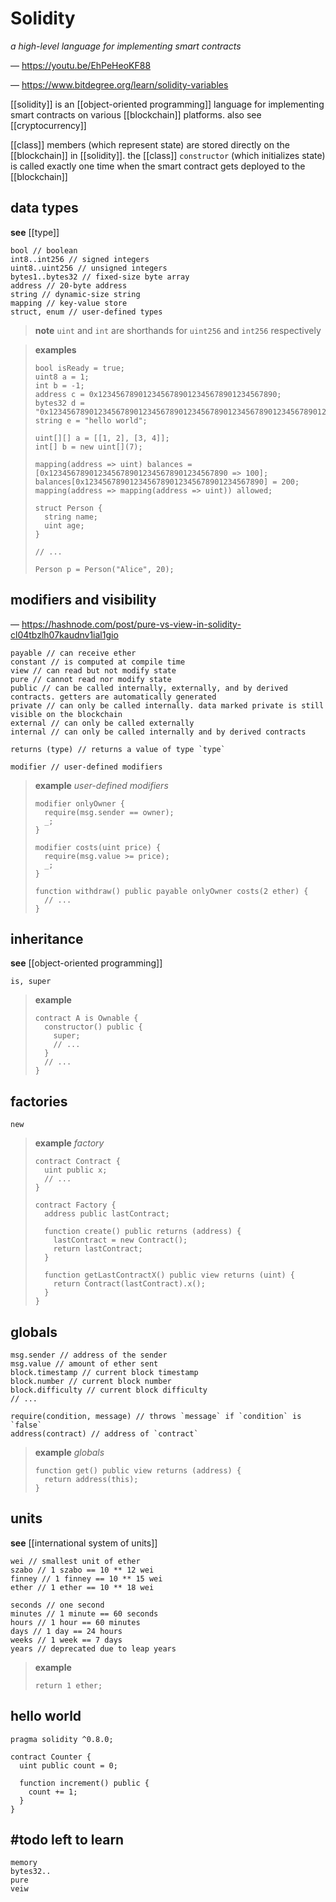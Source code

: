 # Solidity

_a high-level language for implementing smart contracts_

&mdash; <https://youtu.be/EhPeHeoKF88>

&mdash; <https://www.bitdegree.org/learn/solidity-variables>

[[solidity]] is an [[object-oriented programming]] language for implementing smart contracts on various [[blockchain]] platforms. also see [[cryptocurrency]]

[[class]] members (which represent state) are stored directly on the [[blockchain]] in [[solidity]]. the [[class]] `constructor` (which initializes state) is called exactly one time when the smart contract gets deployed to the [[blockchain]]

## data types

**see** [[type]]

```solidity
bool // boolean
int8..int256 // signed integers
uint8..uint256 // unsigned integers
bytes1..bytes32 // fixed-size byte array
address // 20-byte address
string // dynamic-size string
mapping // key-value store
struct, enum // user-defined types
```

> **note** `uint` and `int` are shorthands for `uint256` and `int256` respectively

> **examples**
>
> ```solidity
> bool isReady = true;
> uint8 a = 1;
> int b = -1;
> address c = 0x1234567890123456789012345678901234567890;
> bytes32 d = "0x1234567890123456789012345678901234567890123456789012345678901234";
> string e = "hello world";
> ```
>
> ```solidity
> uint[][] a = [[1, 2], [3, 4]];
> int[] b = new uint[](7);
>
> mapping(address => uint) balances = [0x1234567890123456789012345678901234567890 => 100];
> balances[0x1234567890123456789012345678901234567890] = 200;
> mapping(address => mapping(address => uint)) allowed;
> ```
>
> ```solidity
> struct Person {
>   string name;
>   uint age;
> }
>
> // ...
>
> Person p = Person("Alice", 20);
>
> ```

## modifiers and visibility

&mdash; <https://hashnode.com/post/pure-vs-view-in-solidity-cl04tbzlh07kaudnv1ial1gio>

```solidity
payable // can receive ether
constant // is computed at compile time
view // can read but not modify state
pure // cannot read nor modify state
public // can be called internally, externally, and by derived contracts. getters are automatically generated
private // can only be called internally. data marked private is still visible on the blockchain
external // can only be called externally
internal // can only be called internally and by derived contracts

returns (type) // returns a value of type `type`

modifier // user-defined modifiers
```

> **example** _user-defined modifiers_
>
> ```solidity
> modifier onlyOwner {
>   require(msg.sender == owner);
>   _;
> }
>
> modifier costs(uint price) {
>   require(msg.value >= price);
>   _;
> }
>
> function withdraw() public payable onlyOwner costs(2 ether) {
>   // ...
> }
> ```

## inheritance

**see** [[object-oriented programming]]

```solidity
is, super
```

> **example**
>
> ```solidity
> contract A is Ownable {
>   constructor() public {
>     super;
>     // ...
>   }
>   // ...
> }
>
> ```

## factories

```solidity
new
```

> **example** _factory_
>
> ```solidity
> contract Contract {
>   uint public x;
>   // ...
> }
>
> contract Factory {
>   address public lastContract;
>
>   function create() public returns (address) {
>     lastContract = new Contract();
>     return lastContract;
>   }
>
>   function getLastContractX() public view returns (uint) {
>     return Contract(lastContract).x();
>   }
> }
>
> ```

## globals

```solidity
msg.sender // address of the sender
msg.value // amount of ether sent
block.timestamp // current block timestamp
block.number // current block number
block.difficulty // current block difficulty
// ...

require(condition, message) // throws `message` if `condition` is `false`
address(contract) // address of `contract`
```

> **example** _globals_
>
> ```solidity
> function get() public view returns (address) {
>   return address(this);
> }
>
> ```

## units

**see** [[international system of units]]

```solidity
wei // smallest unit of ether
szabo // 1 szabo == 10 ** 12 wei
finney // 1 finney == 10 ** 15 wei
ether // 1 ether == 10 ** 18 wei

seconds // one second
minutes // 1 minute == 60 seconds
hours // 1 hour == 60 minutes
days // 1 day == 24 hours
weeks // 1 week == 7 days
years // deprecated due to leap years
```

> **example**
>
> ```solidity
> return 1 ether;
> ```

## hello world

```solidity
pragma solidity ^0.8.0;

contract Counter {
  uint public count = 0;

  function increment() public {
    count += 1;
  }
}

```

## #todo left to learn

```solidity
memory
bytes32..
pure
veiw
```
